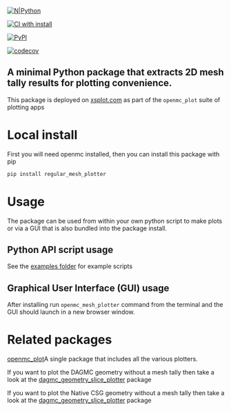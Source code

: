 [![N|Python](https://www.python.org/static/community_logos/python-powered-w-100x40.png)](https://www.python.org)

[![CI with install](https://github.com/fusion-energy/regular_mesh_plotter/actions/workflows/ci_with_install.yml/badge.svg?branch=develop)](https://github.com/fusion-energy/regular_mesh_plotter/actions/workflows/ci_with_install.yml)

[![PyPI](https://img.shields.io/pypi/v/regular-mesh-plotter?color=brightgreen&label=pypi&logo=grebrightgreenen&logoColor=green)](https://pypi.org/project/regular-mesh-plotter/)

[![codecov](https://codecov.io/gh/fusion-energy/regular_mesh_plotter/branch/main/graph/badge.svg)](https://codecov.io/gh/fusion-energy/regular_mesh_plotter)

## A minimal Python package that extracts 2D mesh tally results for plotting convenience.

This package is deployed on [xsplot.com](https://www.xsplot.com) as part of the ```openmc_plot``` suite of plotting apps

# Local install

First you will need openmc installed, then you can install this package with pip

```bash
pip install regular_mesh_plotter
```
# Usage

The package can be used from within your own python script to make plots or via a GUI that is also bundled into the package install.

## Python API script usage

See the [examples folder](https://github.com/fusion-energy/regular_mesh_plotter/tree/master/examples) for example scripts

## Graphical User Interface (GUI) usage

After installing run ```openmc_mesh_plotter``` command from the terminal and the GUI should launch in a new browser window.
# Related packages

[openmc_plot](https://github.com/fusion-energy/openmc_plot)A single package that includes all the various plotters.

If you want to plot the DAGMC geometry without a mesh tally then take a look at
the [dagmc_geometry_slice_plotter](https://github.com/fusion-energy/dagmc_geometry_slice_plotter) package

If you want to plot the Native CSG geometry without a mesh tally then take a look at
the [dagmc_geometry_slice_plotter](https://github.com/fusion-energy/openmc_geometry_plot) package
